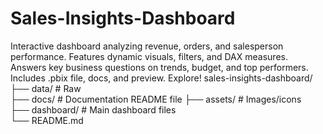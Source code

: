 # Sales-Insights-Dashboard
Interactive dashboard analyzing revenue, orders, and salesperson performance. Features dynamic visuals, filters, and DAX measures. Answers key business questions on trends, budget, and top performers. Includes .pbix file, docs, and preview. Explore!
sales-insights-dashboard/  
├── data/                 # Raw  
├── docs/                 # Documentation README file 
├── assets/               # Images/icons  
├── dashboard/            # Main dashboard files   
└── README.md  

